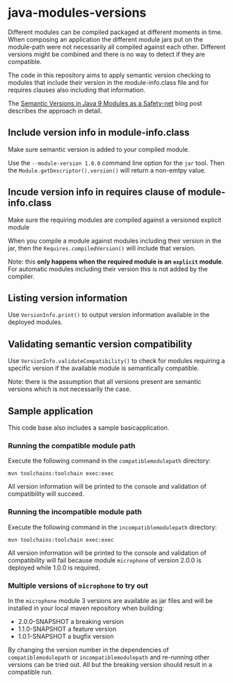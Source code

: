# java-modules-versions

Different modules can be compiled packaged at different moments in time. When composing an application the different module jars put on the module-path were not necessarily all compiled against each other. Different versions might be combined and there is no way to detect if they are compatible.

The code in this repository aims to apply semantic version checking to modules that include their version in the module-info.class file and for requires clauses also including that information.

The [Semantic Versions in Java 9 Modules as a Safety-net](https://devcreativity.wordpress.com/2017/12/29/semantic-versions-in-java-9-modules-as-a-safety-net/) blog post describes the approach in detail. 

## Include version info in module-info.class

Make sure semantic version is added to your compiled module.

Use the `--module-version 1.0.0` command line option for the `jar` tool. Then the `Module.getDescriptor().version()` will return a non-emtpy value.

## Incude version info in requires clause of module-info.class

Make sure the requiring modules are compiled against a versioned explicit module

When you compile a module against modules including their version in the jar, then the `Requires.compiledVersion()` will include that version.

Note: this **only happens when the required module is an `explicit` module**. For automatic modules including their version this is not added by the compiler.

## Listing version information

Use `VersionInfo.print()` to output version information available in the deployed modules.

## Validating semantic version compatibility

Use `VersionInfo.validateCompatibility()` to check for modules requiring a specific version if the available module is semantically compatible.

Note: there is the assumption that all versions present are semantic versions which is not necessarily the case.

## Sample application

This code base also includes a sample basicapplication. 

### Running the compatible module path

Execute the following command in the `compatiblemodulepath` directory:

```
mvn toolchains:toolchain exec:exec
```

All version information will be printed to the console and validation of compatibility will succeed.

### Running the incompatible module path

Execute the following command in the `incompatiblemodulepath` directory:

```
mvn toolchains:toolchain exec:exec
```

All version information will be printed to the console and validation of compatibility will fail because module `microphone` of version 2.0.0 is deployed while 1.0.0 is required.

### Multiple versions of `microphone` to try out

In the `microphone` module 3 versions are available as jar files and will be installed in your local maven repository when building:

- 2.0.0-SNAPSHOT a breaking version
- 1.1.0-SNAPSHOT a feature version
- 1.0.1-SNAPSHOT a bugfix version

By changing the version number in the dependencies of `compatiblemodulepath` or `incompatiblemodulepath` and re-running other versions can be tried out. All but the breaking version should result in a compatible run. 